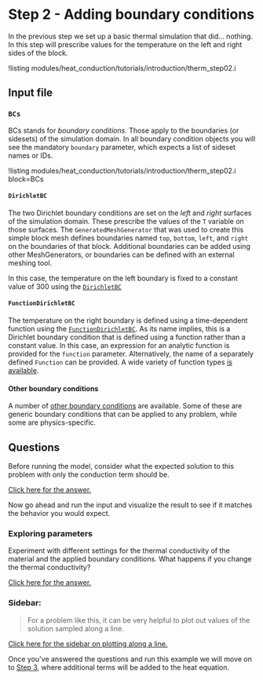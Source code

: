 # Step 2 - Adding boundary conditions

In the previous step we set up a basic thermal simulation that
did... nothing. In this step will prescribe values for the temperature
on the left and right sides of the block.

!listing modules/heat_conduction/tutorials/introduction/therm_step02.i

## Input file

### `BCs`

BCs stands for *boundary conditions*. Those apply to the boundaries (or
sidesets) of the simulation domain. In all boundary condition objects you will
see the mandatory `boundary` parameter, which expects a list of sideset names or
IDs.

!listing modules/heat_conduction/tutorials/introduction/therm_step02.i block=BCs

#### `DirichletBC`

The two Dirichlet boundary conditions are set on the
*left* and *right* surfaces of the simulation domain. These prescribe the values
of the `T` variable on those surfaces. The `GeneratedMeshGenerator` that was used
to create this simple block mesh defines boundaries named `top`, `bottom`, `left`,
and `right` on the boundaries of that block. Additional boundaries can be added
using other MeshGenerators, or boundaries can be defined with an external meshing
tool.

In this case, the temperature on the left boundary is fixed to a constant value
of 300 using the [`DirichletBC`](framework:DirichletBC.md) 

#### `FunctionDirichletBC`

The temperature on the right boundary is defined using a time-dependent function
using the [`FunctionDirichletBC`](framework:FunctionDirichletBC.md). As its name implies,
this is a Dirichlet boundary condition that is defined using a function rather
than a constant value. In this case, an expression for an analytic function is
provided for the `function` parameter. Alternatively, the name of a separately
defined `Function` can be provided. A wide variety of function types 
[is available](heat_conduction/tutorials/introduction/supplemental02a.md).

#### Other boundary conditions

A number of [other boundary conditions](heat_conduction/tutorials/introduction/supplemental02b.md)
are available. Some of these are generic boundary conditions that can be applied
to any problem, while some are physics-specific.

## Questions

Before running the model, consider what the expected solution to this problem
with only the conduction term should be.

[Click here for the answer.](heat_conduction/tutorials/introduction/answer02a.md)

Now go ahead and run the input and visualize the result to see if it matches
the behavior you would expect.

### Exploring parameters

Experiment with different settings for the thermal conductivity of the material
and the applied boundary conditions. What happens if you change the thermal
conductivity?

[Click here for the answer.](heat_conduction/tutorials/introduction/answer02b.md)

### Sidebar: 

> For a problem like this, it can be very helpful to plot out values of the solution
> sampled along a line.

[Click here for the sidebar on plotting along a line.](heat_conduction/tutorials/introduction/therm_step02a.md)

Once you've answered the questions and run this example we will move on to
[Step 3](heat_conduction/tutorials/introduction/therm_step03.md), where additional terms will be
added to the heat equation.
